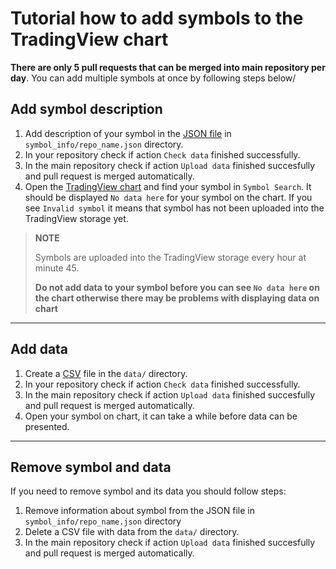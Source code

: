 # Tutorial how to add symbols to the TradingView chart
__There are only 5 pull requests that can be merged into main repository per day__. You can add multiple symbols at once by following steps below/
## Add symbol description
1. Add description of your symbol in the [JSON file](data.md#symbol_info-format) in `symbol_info/repo_name.json` directory.
2. In your repository check if action `Check data` finished successfully.
3. In the main repository check if action `Upload data` finished succesfully and pull request is merged automatically.
4. Open the [TradingView chart](https://www.tradingview.com/chart/) and find your symbol in `Symbol Search`. It should be displayed `No data here` for your symbol on the chart. If you see `Invalid symbol` it means that symbol has not been uploaded into the TradingView storage yet. 
>__NOTE__
>
> Symbols are uploaded into the TradingView storage every hour at minute 45.
>
>__Do not add data to your symbol before you can see `No data here` on the chart otherwise there may be problems with displaying data on chart__

***

## Add data
1. Create a [CSV](data.md#data-format) file in the `data/` directory. 
2. In your repository check if action `Check data` finished successfully.
3. In the main repository сheck if action `Upload data` finished succesfully and pull request is merged automatically.
4. Open your symbol on chart, it can take a while before data can be presented.

***

## Remove symbol and data
If you need to remove symbol and its data you should follow steps:
1. Remove information about symbol from the JSON file in `symbol_info/repo_name.json` directory
2. Delete a CSV file with data from the `data/` directory. 
3. In the main repository сheck if action `Upload data` finished succesfully and pull request is merged automatically.
